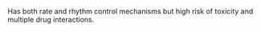 Has both rate and rhythm control mechanisms but high risk of toxicity and multiple drug interactions. 